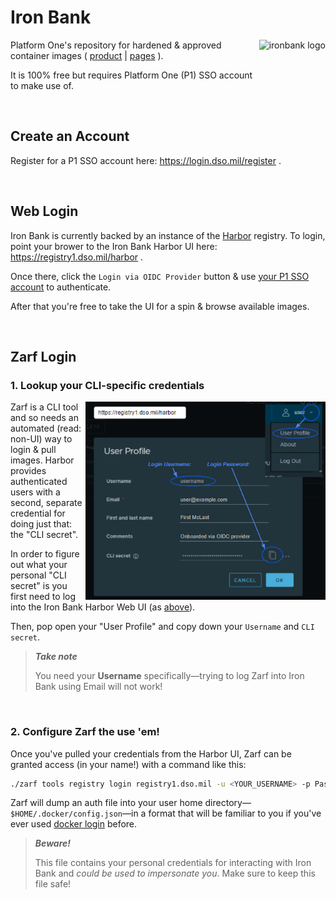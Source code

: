# Iron Bank

<a href="https://p1.dso.mil/#/products/iron-bank/">
  <img align="right" alt="ironbank logo" src="https://p1.dso.mil/img/Iron_Bank_Logo_LIGHT.468ac210.png" height="128" />
</a>

Platform One's repository for hardened & approved container images ( [product](https://p1.dso.mil/#/products/iron-bank/) | [pages](https://ironbank.dso.mil/) ).

It is 100% free but requires Platform One (P1) SSO account to make use of.

&nbsp;

## Create an Account

Register for a P1 SSO account here: https://login.dso.mil/register .

&nbsp;


## Web Login

Iron Bank is currently backed by an instance of the [Harbor](https://goharbor.io) registry.  To login, point your brower to the Iron Bank Harbor UI here: https://registry1.dso.mil/harbor .

Once there, click the `Login via OIDC Provider` button & use [your P1 SSO account](#create-an-account) to authenticate.

After that you're free to take the UI for a spin & browse available images.

&nbsp;


## Zarf Login

### 1. Lookup your CLI-specific credentials

<img align="right" alt="harbor credentials" src="../.images/harbor-credentials.png" width="384" />

Zarf is a CLI tool and so needs an automated (read: non-UI) way to login & pull images. Harbor provides authenticated users with a second, separate credential for doing just that: the "CLI secret".

In order to figure out what your personal "CLI secret" is you first need to log into the Iron Bank Harbor Web UI (as [above](#web-login)).

Then, pop open your "User Profile" and copy down your `Username` and `CLI secret`.

> _**Take note**_
> 
> You need your **Username** specifically&mdash;trying to log Zarf into Iron Bank using Email will not work!

&nbsp;

### 2. Configure Zarf the use 'em!

Once you've pulled your credentials from the Harbor UI, Zarf can be granted access (in your name!) with a command like this:

```sh
./zarf tools registry login registry1.dso.mil -u <YOUR_USERNAME> -p Password: <YOUR_CLI_SECRET>
```

Zarf will dump an auth file into your user home directory&mdash;`$HOME/.docker/config.json`&mdash;in a format that will be familiar to you if you've ever used [docker login](https://docs.docker.com/engine/reference/commandline/login/) before.

> _**Beware!**_
>
> This file contains your personal credentials for interacting with Iron Bank and _could be used to impersonate you_.  Make sure to keep this file safe!